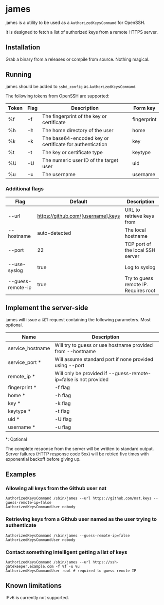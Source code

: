 # james

james is a utility to be used as a `AuthorizedKeysCommand` for OpenSSH.

It is designed to fetch a list of authorized keys from a remote HTTPS
server.

## Installation

Grab a binary from a releases or compile from source. Nothing magical.

## Running

james should be added to `sshd_config` as `AuthorizedKeysCommand`.

The following tokens from OpenSSH are supported:

| Token | Flag | Description                                              | Form key    |
|-------|------|----------------------------------------------------------|-------------|
| %f    | -f   | The fingerprint of the key or certificate                | fingerprint |
| %h    | -h   | The home directory of the user                           | home        |
| %k    | -k   | The base64-encoded key or certificate for authentication | key         |
| %t    | -t   | The key or certificate type                              | keytype     |
| %U    | -U   | The numeric user ID of the target user                   | uid         |
| %u    | -u   | The username                                             | username    |

### Additional flags

| Flag              | Default                            | Description                           |
|-------------------|------------------------------------|---------------------------------------|
| --url             | https://github.com/[username].keys | URL to retrieve keys from             |
| --hostname        | auto-detected                      | The local hostname                    |
| --port            | 22                                 | TCP port of the local SSH server      |
| --use-syslog      | true                               | Log to syslog                         |
| --guess-remote-ip | true                               | Try to guess remote IP. Requires root |

## Implement the server-side

james will issue a `GET` request containing the following parameters.
Most optional.

| Name             | Description                                                      |
|------------------|------------------------------------------------------------------|
| service_hostname | Will try to guess or use hostname provided from --hostname       |
| service_port *   | Will assume standard port if none provided using --port          |
| remote_ip *      | Will only be provided if --guess-remote-ip=false is not provided |
| fingerprint *    | -f flag                                                          |
| home *           | -h flag                                                          |
| key *            | -k flag                                                          |
| keytype *        | -t flag                                                          |
| uid *            | -U flag                                                          |
| username *       | -u flag                                                          |

*: Optional

The complete response from the server will be written to standard
output. Server failures (HTTP response code 5xx) will be retried
five times with exponential backoff before giving up.

## Examples

### Allowing all keys from the Github user nat

```
AuthorizedKeysCommand /sbin/james --url https://github.com/nat.keys --guess-remote-ip=false
AuthorizedKeysCommandUser nobody
```

### Retrieving keys from a Github user named as the user trying to authenticate

```
AuthorizedKeysCommand /sbin/james --guess-remote-ip=false
AuthorizedKeysCommandUser nobody
```

### Contact something intelligent getting a list of keys

```
AuthorizedKeysCommand /sbin/james --url https://ssh-gatekeeper.example.com -f %f -u %u
AuthorizedKeysCommandUser root # required to guess remote IP
```

## Known limitations

IPv6 is currently not supported.
